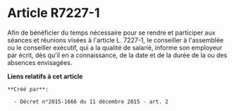 # Article R7227-1

Afin de bénéficier du temps nécessaire pour se rendre et participer aux séances et réunions visées à l'article L. 7227-1, le
conseiller à l'assemblée ou le conseiller exécutif, qui a la qualité de salarié, informe son employeur par écrit, dès qu'il
en a connaissance, de la date et de la durée de la ou des absences envisagées.

**Liens relatifs à cet article**

	**Créé par**:

	  - Décret n°2015-1666 du 11 décembre 2015 - art. 2
